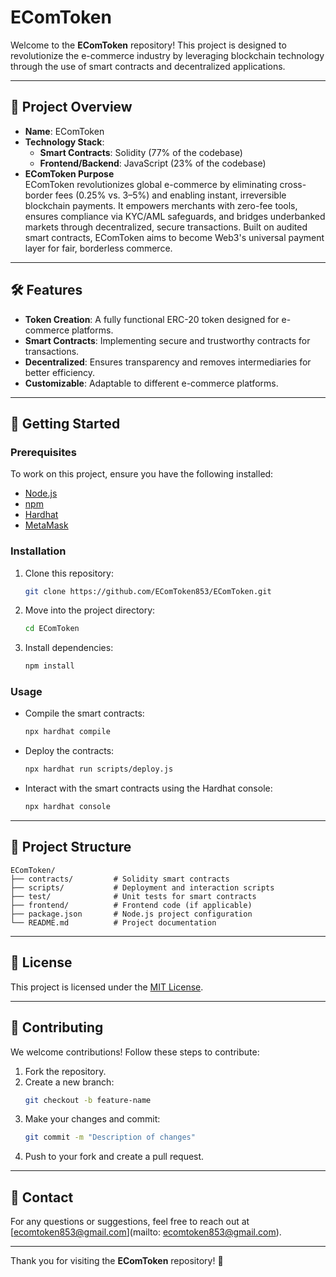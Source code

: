 # EComToken

Welcome to the **EComToken** repository! This project is designed to revolutionize the e-commerce industry by leveraging blockchain technology through the use of smart contracts and decentralized applications. 

---

## 🌟 **Project Overview**
- **Name**: EComToken
- **Technology Stack**: 
  - **Smart Contracts**: Solidity (77% of the codebase)
  - **Frontend/Backend**: JavaScript (23% of the codebase)
- **EComToken Purpose**  
EComToken revolutionizes global e-commerce by eliminating cross-border fees (0.25% vs. 3–5%) and enabling instant, irreversible blockchain payments. It empowers merchants with zero-fee tools, ensures compliance via KYC/AML safeguards, and bridges underbanked markets through decentralized, secure transactions. Built on audited smart contracts, EComToken aims to become Web3's universal payment layer for fair, borderless commerce.

---

## 🛠️ **Features**
- **Token Creation**: A fully functional ERC-20 token designed for e-commerce platforms.
- **Smart Contracts**: Implementing secure and trustworthy contracts for transactions.
- **Decentralized**: Ensures transparency and removes intermediaries for better efficiency.
- **Customizable**: Adaptable to different e-commerce platforms.

---

## 🚀 **Getting Started**

### Prerequisites
To work on this project, ensure you have the following installed:
- [Node.js](https://nodejs.org/)
- [npm](https://www.npmjs.com/)
- [Hardhat](https://hardhat.org/)
- [MetaMask](https://metamask.io/)

### Installation
1. Clone this repository:
   ```bash
   git clone https://github.com/EComToken853/EComToken.git
   ```
2. Move into the project directory:
   ```bash
   cd EComToken
   ```
3. Install dependencies:
   ```bash
   npm install
   ```

### Usage
- Compile the smart contracts:
  ```bash
  npx hardhat compile
  ```
- Deploy the contracts:
  ```bash
  npx hardhat run scripts/deploy.js
  ```
- Interact with the smart contracts using the Hardhat console:
  ```bash
  npx hardhat console
  ```

---

## 📂 **Project Structure**
```
EComToken/
├── contracts/         # Solidity smart contracts
├── scripts/           # Deployment and interaction scripts
├── test/              # Unit tests for smart contracts
├── frontend/          # Frontend code (if applicable)
├── package.json       # Node.js project configuration
└── README.md          # Project documentation
```

---

## 📜 **License**
This project is licensed under the [MIT License](LICENSE).

---

## 🤝 **Contributing**
We welcome contributions! Follow these steps to contribute:
1. Fork the repository.
2. Create a new branch:
   ```bash
   git checkout -b feature-name
   ```
3. Make your changes and commit:
   ```bash
   git commit -m "Description of changes"
   ```
4. Push to your fork and create a pull request.

---

## 📧 **Contact**
For any questions or suggestions, feel free to reach out at [ecomtoken853@gmail.com](mailto: ecomtoken853@gmail.com).

---

Thank you for visiting the **EComToken** repository! 🙌
